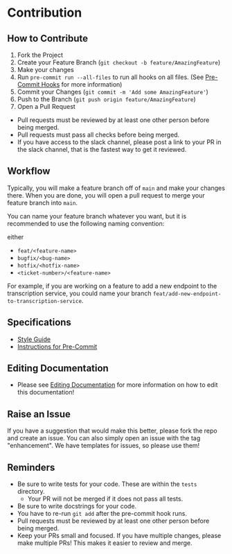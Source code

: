 # Contribution

## How to Contribute

1. Fork the Project
2. Create your Feature Branch (`git checkout -b feature/AmazingFeature`)
3. Make your changes
4. Run `pre-commit run --all-files` to run all hooks on all files. (See [Pre-Commit Hooks](instructions_for_pre-commit.md) for more information)
5. Commit your Changes (`git commit -m 'Add some AmazingFeature'`)
6. Push to the Branch (`git push origin feature/AmazingFeature`)
7. Open a Pull Request

- Pull requests must be reviewed by at least one other person before being merged.
- Pull requests must pass all checks before being merged.
- If you have access to the slack channel, please post a link to your PR in the slack channel, that is the fastest way to get it reviewed.

## Workflow

Typically, you will make a feature branch off of `main` and make your changes there. When you are done, you will open a pull request to merge your feature branch into `main`.

You can name your feature branch whatever you want, but it is recommended to use the following naming convention:

either 
* `feat/<feature-name>`
* `bugfix/<bug-name>`
* `hotfix/<hotfix-name>` 
* `<ticket-number>/<feature-name>`

For example, if you are working on a feature to add a new endpoint to the transcription service, you could name your branch `feat/add-new-endpoint-to-transcription-service`.

## Specifications

* [Style Guide](style_guide.md)
* [Instructions for Pre-Commit](instructions_for_pre-commit.md)

## Editing Documentation
* Please see [Editing Documentation](editing_docs.md) for more information on how to edit this documentation! 

## Raise an Issue

If you have a suggestion that would make this better, please fork the repo and create an issue. You can also simply open an issue with the tag "enhancement". We have templates for issues, so please use them!

## Reminders

* Be sure to write tests for your code. These are within the `tests` directory.
  * Your PR will not be merged if it does not pass all tests.
* Be sure to write docstrings for your code. 
* You have to re-run `git add` after the pre-commit hook runs.
* Pull requests must be reviewed by at least one other person before being merged.
* Keep your PRs small and focused. If you have multiple changes, please make multiple PRs! This makes it easier to review and merge.